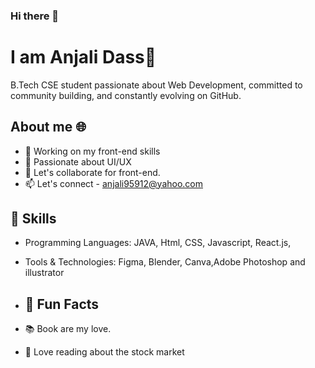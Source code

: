 ### Hi there 👋
# I am Anjali Dass👀

B.Tech CSE student passionate about Web Development, committed to community building, and constantly evolving on GitHub. 

## About me 🌐
- 🔭 Working on my front-end skills
- 🌱 Passionate about UI/UX
- 👯 Let's collaborate for front-end.
- 📫 Let's connect - anjali95912@yahoo.com

## 🚀 Skills

- Programming Languages: JAVA, Html, CSS, Javascript, React.js,
- Tools & Technologies: Figma, Blender, Canva,Adobe Photoshop and illustrator

- ## 🌟 Fun Facts

- 📚 Book are my love.
- 🤑 Love reading about the stock market 
